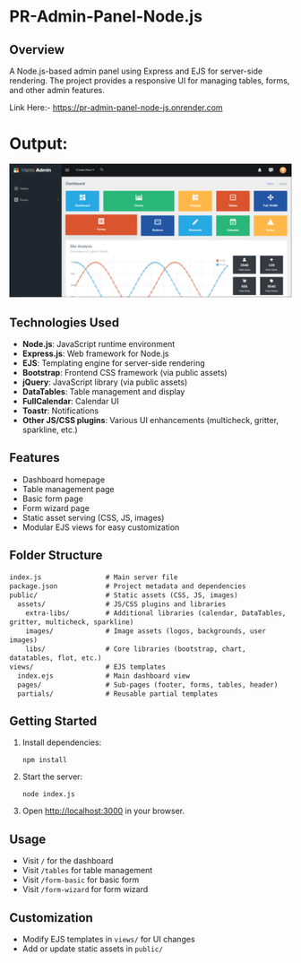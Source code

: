 # PR-Admin-Panel-Node.js

## Overview
A Node.js-based admin panel using Express and EJS for server-side rendering. The project provides a responsive UI for managing tables, forms, and other admin features.

Link Here:- https://pr-admin-panel-node-js.onrender.com

# Output:

![alt text](./output/image.png)

## Technologies Used
- **Node.js**: JavaScript runtime environment
- **Express.js**: Web framework for Node.js
- **EJS**: Templating engine for server-side rendering
- **Bootstrap**: Frontend CSS framework (via public assets)
- **jQuery**: JavaScript library (via public assets)
- **DataTables**: Table management and display
- **FullCalendar**: Calendar UI
- **Toastr**: Notifications
- **Other JS/CSS plugins**: Various UI enhancements (multicheck, gritter, sparkline, etc.)

## Features
- Dashboard homepage
- Table management page
- Basic form page
- Form wizard page
- Static asset serving (CSS, JS, images)
- Modular EJS views for easy customization

## Folder Structure
```
index.js                # Main server file
package.json            # Project metadata and dependencies
public/                 # Static assets (CSS, JS, images)
  assets/               # JS/CSS plugins and libraries
    extra-libs/         # Additional libraries (calendar, DataTables, gritter, multicheck, sparkline)
    images/             # Image assets (logos, backgrounds, user images)
    libs/               # Core libraries (bootstrap, chart, datatables, flot, etc.)
views/                  # EJS templates
  index.ejs             # Main dashboard view
  pages/                # Sub-pages (footer, forms, tables, header)
  partials/             # Reusable partial templates
```

## Getting Started
1. Install dependencies:
   ```
   npm install
   ```
2. Start the server:
   ```
   node index.js
   ```
3. Open [http://localhost:3000](http://localhost:3000) in your browser.

## Usage
- Visit `/` for the dashboard
- Visit `/tables` for table management
- Visit `/form-basic` for basic form
- Visit `/form-wizard` for form wizard

## Customization
- Modify EJS templates in `views/` for UI changes
- Add or update static assets in `public/`
